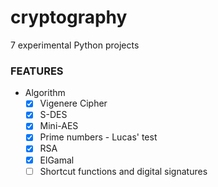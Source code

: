 # cryptography
7 experimental Python projects

### FEATURES

* Algorithm
  * [x] Vigenere Cipher
  * [x] S-DES
  * [x] Mini-AES
  * [x] Prime numbers - Lucas' test 
  * [x] RSA 
  * [x] ElGamal
  * [ ] Shortcut functions and digital signatures